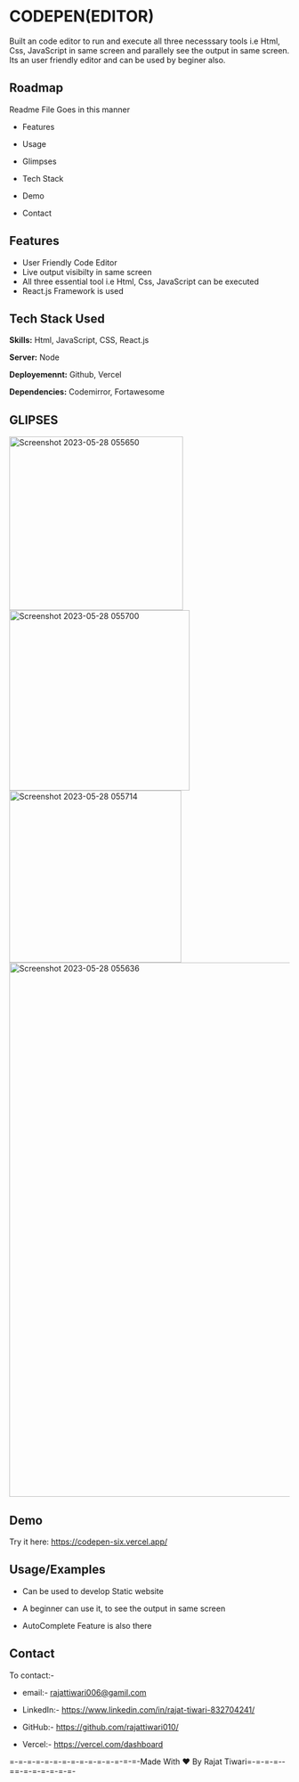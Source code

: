 # CODEPEN(EDITOR)

Built an code editor to run and execute all three necesssary tools i.e Html, Css, JavaScript in same screen and parallely see the output in same screen.
Its an user friendly editor and can be used by beginer also.




## Roadmap

Readme File Goes in this manner

- Features

- Usage

- Glimpses
 
- Tech Stack

- Demo

- Contact


## Features

- User Friendly Code Editor
- Live output visibilty in same screen
- All three essential tool i.e Html, Css, JavaScript can be executed
- React.js Framework is used

## Tech Stack Used

**Skills:** Html, JavaScript, CSS, React.js

**Server:** Node

**Deployemennt:**  Github, Vercel

**Dependencies:** Codemirror, Fortawesome

## GLIPSES

<img width="312" alt="Screenshot 2023-05-28 055650" src="https://github.com/rajattiwari010/CodePenTWJ/assets/115210236/d54057df-80de-47af-aa94-26968cdfb19c">

<img width="324" alt="Screenshot 2023-05-28 055700" src="https://github.com/rajattiwari010/CodePenTWJ/assets/115210236/ace9f734-c676-4508-a2d1-6574f5d3becd">

<img width="309" alt="Screenshot 2023-05-28 055714" src="https://github.com/rajattiwari010/CodePenTWJ/assets/115210236/b7246760-ac20-4f70-8856-9426c2deefe6">

<img width="960" alt="Screenshot 2023-05-28 055636" src="https://github.com/rajattiwari010/CodePenTWJ/assets/115210236/c2fe7df7-b29f-4fee-8b37-c5192bc9475e">


## Demo

Try it here: https://codepen-six.vercel.app/


## Usage/Examples

- Can be used to develop Static website

- A beginner can use it, to see the output in same screen

- AutoComplete Feature is also there

## Contact

To contact:- 
- email:- rajattiwari006@gamil.com

- LinkedIn:- https://www.linkedin.com/in/rajat-tiwari-832704241/

- GitHub:- https://github.com/rajattiwari010/

- Vercel:- https://vercel.com/dashboard



=-=-=-=-=-=-=-=-=-=-=-=-=-=-=-Made With ❤ By Rajat Tiwari=-=-=-=--==-=-=-=-=-=-=-
